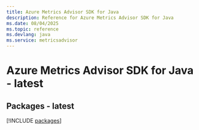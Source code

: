 ```yaml
---
title: Azure Metrics Advisor SDK for Java
description: Reference for Azure Metrics Advisor SDK for Java
ms.date: 08/04/2025
ms.topic: reference
ms.devlang: java
ms.service: metricsadvisor
---
```

# Azure Metrics Advisor SDK for Java - latest
## Packages - latest
[!INCLUDE [packages](metrics-advisor-index.md)]